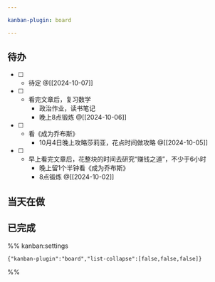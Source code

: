 ```yaml
---

kanban-plugin: board

---
```


## 待办

- [ ] - 待定
	@[[2024-10-07]]
- [ ] - 看完文章后，复习数学
	- 政治作业，读书笔记
	- 晚上8点锻炼
	@[[2024-10-06]]
- [ ] - 看《成为乔布斯》
	- 10月4日晚上攻略莎莉亚，花点时间做攻略
	@[[2024-10-05]]
- [ ] - 早上看完文章后，花整块的时间去研究“赚钱之道”，不少于6小时
	- 晚上留1个半钟看《成为乔布斯》
	- 8点锻炼
	@[[2024-10-02]]


## 当天在做



## 已完成





%% kanban:settings
```
{"kanban-plugin":"board","list-collapse":[false,false,false]}
```
%%